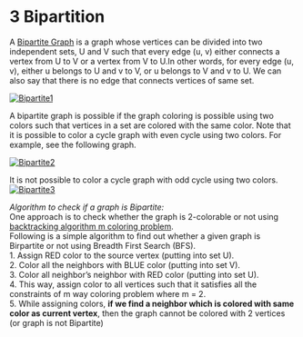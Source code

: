 # 3 Bipartition

A [Bipartite Graph](http://en.wikipedia.org/wiki/Bipartite_graph) is a graph whose vertices can be divided into two independent sets, U and V such that every edge (u, v) either connects a vertex from U to V or a vertex from V to U.In other words, for every edge (u, v), either u belongs to U and v to V, or u belongs to V and v to U. We can also say that there is no edge that connects vertices of same set.

[![Bipartite1](https://cdncontribute.geeksforgeeks.org/wp-content/uploads/bipartitegraph-1.jpg)](https://cdncontribute.geeksforgeeks.org/wp-content/uploads/bipartitegraph-1.jpg)

A bipartite graph is possible if the graph coloring is possible using two colors such that vertices in a set are colored with the same color. Note that it is possible to color a cycle graph with even cycle using two colors. For example, see the following graph.

[![Bipartite2](https://cdncontribute.geeksforgeeks.org/wp-content/uploads/bipartitegraphfive.sixJPG.jpg)](https://cdncontribute.geeksforgeeks.org/wp-content/uploads/bipartitegraphfive.sixJPG.jpg)

It is not possible to color a cycle graph with odd cycle using two colors.\
[![Bipartite3](https://cdncontribute.geeksforgeeks.org/wp-content/uploads/bipartitegraphfive.jpg)](https://cdncontribute.geeksforgeeks.org/wp-content/uploads/bipartitegraphfive.jpg)

_Algorithm to check if a graph is Bipartite:_\
One approach is to check whether the graph is 2-colorable or not using [backtracking algorithm m coloring problem](https://www.geeksforgeeks.org/backttracking-set-5-m-coloring-problem/).\
Following is a simple algorithm to find out whether a given graph is Birpartite or not using Breadth First Search (BFS).\
1\. Assign RED color to the source vertex (putting into set U).\
2\. Color all the neighbors with BLUE color (putting into set V).\
3\. Color all neighbor’s neighbor with RED color (putting into set U).\
4\. This way, assign color to all vertices such that it satisfies all the constraints of m way coloring problem where m = 2.\
5\. While assigning colors, **if we find a neighbor which is colored with same color as current vertex**, then the graph cannot be colored with 2 vertices (or graph is not Bipartite)
